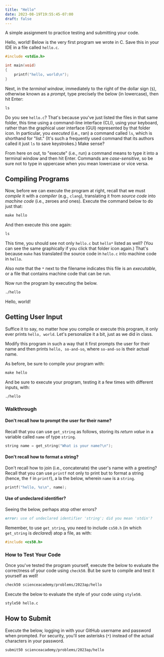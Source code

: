 ```yaml
---
title: "Hello"
date: 2023-08-19T19:55:45-07:00
draft: false
---
```


A simple assignment to practice testing and submitting your code.

<!--more-->

Hello, world! Below is the very first program we wrote in C. Save this in your IDE in a file called `hello.c`.

```c
#include <stdio.h>

int main(void)
{
    printf("hello, world\n");
}
```

Next, in the *terminal window*, immediately to the right of the dollar sign (`$`), otherwise known as a *prompt*, type precisely the below (in lowercase), then hit Enter:

```md
ls
```

Do you see `hello.c`? That's because you've just listed the files in that same folder, this time using a command-line interface (CLI), using your keyboard, rather than the graphical user interface (GUI) represented by that folder icon. In particular, you *executed* (i.e., ran) a command called `ls`, which is shorthand for "list." (It's such a frequently used command that its authors called it just `ls` to save keystrokes.) Make sense?

From here on out, to "execute" (i.e., run) a command means to type it into a terminal window and then hit Enter. Commands are *case-sensitive*, so be sure not to type in uppercase when you mean lowercase or vice versa.

## Compiling Programs

Now, before we can execute the program at right, recall that we must *compile* it with a *compiler* (e.g., `clang`), translating it from *source code* into *machine code* (i.e., zeroes and ones). Execute the command below to do just that:

```md
make hello
```

And then execute this one again:

```md
ls
```

This time, you should see not only `hello.c` but `hello*` listed as well? (You can see the same graphically if you click that folder icon again.) That's because `make` has translated the source code in `hello.c` into machine code in `hello`.

Also note that the `*` next to the filename indicates this file is an *executable*, or a file that contains machine code that can be run.

Now run the program by executing the below.

```md
./hello
```

Hello, world!

## Getting User Input

Suffice it to say, no matter how you compile or execute this program, it only ever prints `hello, world`. Let's personalize it a bit, just as we did in class.

Modify this program in such a way that it first prompts the user for their name and then prints `hello, so-and-so`, where `so-and-so` is their actual name.

As before, be sure to compile your program with:

```md
make hello
```

And be sure to execute your program, testing it a few times with different inputs, with:

```md
./hello
```

### Walkthrough

#### Don't recall how to prompt the user for their name?

Recall that you can use `get_string` as follows, storing its *return value* in a variable called `name` of type `string`.

```c
string name = get_string("What is your name?\n");
```

#### Don't recall how to format a string?

Don't recall how to join (i.e., concatenate) the user's name with a greeting? Recall that you can use `printf` not only to print but to format a string (hence, the `f` in `printf`), a la the below, wherein `name` is a `string`.

```c
printf("hello, %s\n", name);
```

#### Use of undeclared identifier?

Seeing the below, perhaps atop other errors?

```md
error: use of undeclared identifier 'string'; did you mean 'stdin'?
```

Remember, to use `get_string`, you need to include `cs50.h` (in which `get_string` is *declared*) atop a file, as with:

```c
#include <cs50.h>
```

### How to Test Your Code

Once you've tested the program yourself, execute the below to evaluate the correctness of your code using `check50`. But be sure to compile and test it yourself as well!

```md
check50 scienceacademy/problems/2023ap/hello
```

Execute the below to evaluate the style of your code using `style50`.

```md
style50 hello.c
```

## How to Submit

Execute the below, logging in with your GitHub username and password when prompted. For security, you'll see asterisks (`*`) instead of the actual characters in your password.

```md
submit50 scienceacademy/problems/2023ap/hello
```